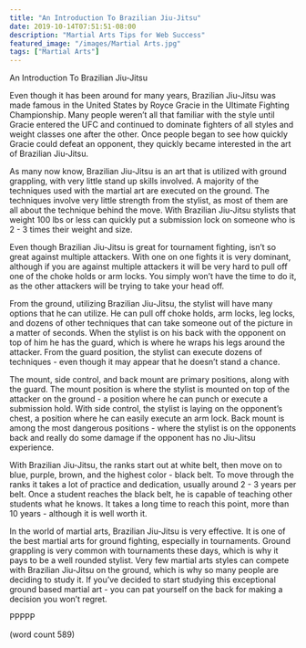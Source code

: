 ```yaml
---
title: "An Introduction To Brazilian Jiu-Jitsu"
date: 2019-10-14T07:51:51-08:00
description: "Martial Arts Tips for Web Success"
featured_image: "/images/Martial Arts.jpg"
tags: ["Martial Arts"]
---
```


An Introduction To Brazilian Jiu-Jitsu

Even though it has been around for many years, Brazilian Jiu-Jitsu was made famous in the United States by Royce Gracie in the Ultimate Fighting Championship.  Many people weren’t all that familiar with the style until Gracie entered the UFC and continued to dominate fighters of all styles and weight classes one after the other.  Once people began to see how quickly Gracie could defeat an opponent, they quickly became interested in the art of Brazilian Jiu-Jitsu.

As many now know, Brazilian Jiu-Jitsu is an art that is utilized with ground grappling, with very little stand up skills involved.  A majority of the techniques used with the martial art are executed on the ground.  The techniques involve very little strength from the stylist, as most of them are all about the technique behind the move.  With Brazilian Jiu-Jitsu stylists that weight 100 lbs or less can quickly put a submission lock on someone who is 2 - 3 times their weight and size.

Even though Brazilian Jiu-Jitsu is great for tournament fighting, isn’t so great against multiple attackers.  With one on one fights it is very dominant, although if you are against multiple attackers it will be very hard to pull off one of the choke holds or arm locks.  You simply won’t have the time to do it, as the other attackers will be trying to take your head off.

From the ground, utilizing Brazilian Jiu-Jitsu, the stylist will have many options that he can utilize.  He can pull off choke holds, arm locks, leg locks, and dozens of other techniques that can take someone out of the picture in a matter of seconds.  When the stylist is on his back with the opponent on top of him he has the guard, which is where he wraps his legs around the attacker.  From the guard position, the stylist can execute dozens of techniques - even though it may appear that he doesn’t stand a chance.

The mount, side control, and back mount are primary positions, along with the guard.  The mount position is where the stylist is mounted on top of the attacker on the ground - a position where he can punch or execute a submission hold.  With side control, the stylist is laying on the opponent’s chest, a position where he can easily execute an arm lock.  Back mount is among the most dangerous positions - where the stylist is on the opponents back and really do some damage if the opponent has no Jiu-Jitsu experience.

With Brazilian Jiu-Jitsu, the ranks start out at white belt, then move on to blue, purple, brown, and the highest color - black belt.  To move through the ranks it takes a lot of practice and dedication, usually around 2 - 3 years per belt.  Once a student reaches the black belt, he is capable of teaching other students what he knows.  It takes a long time to reach this point, more than 10 years - although it is well worth it.

In the world of martial arts, Brazilian Jiu-Jitsu is very effective.  It is one of the best martial arts for ground fighting, especially in tournaments.  Ground grappling is very common with tournaments these days, which is why it pays to be a well rounded stylist.  Very few martial arts styles can compete with Brazilian Jiu-Jitsu on the ground, which is why so many people are deciding to study it.  If you’ve decided to start studying this exceptional ground based martial art - you can pat yourself on the back for making a decision you won’t regret.

PPPPP

(word count 589)
